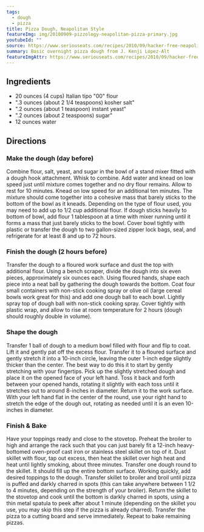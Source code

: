 ```yaml
---
tags:
  - dough
  - pizza
title: Pizza Dough, Neapolitan Style
featureImg: img/20100909-pizzology-neapolitan-pizza-primary.jpg
youtubeId: ""
source: https://www.seriouseats.com/recipes/2010/09/hacker-free-neapolitan-pizza-for-a-home-kitchen-recipe.html
summary: Basic overnight pizza dough from J. Kenji López-Alt
featureImgAttr: https://www.seriouseats.com/recipes/2010/09/hacker-free-neapolitan-pizza-for-a-home-kitchen-recipe.html
---
```


## Ingredients

- 20 ounces (4 cups) Italian tipo "00" flour
- ".3 ounces (about 2 1/4 teaspoons) kosher salt"
- ".2 ounces (about 1 teaspoon) instant yeast"
- ".2 ounces (about 2 teaspoons) sugar"
- 12 ounces water

## Directions

### Make the dough (day before)

Combine flour, salt, yeast, and sugar in the bowl of a stand mixer fitted with a dough hook attachment. Whisk to combine. Add water and knead on low speed just until mixture comes together and no dry flour remains. Allow to rest for 10 minutes. Knead on low speed for an additional ten minutes. The mixture should come together into a cohesive mass that barely sticks to the bottom of the bowl as it kneads. Depending on the type of flour used, you may need to add up to 1/2 cup additional flour. If dough sticks heavily to bottom of bowl, add flour 1 tablespoon at a time with mixer running until it forms a mass that just barely sticks to the bowl. Cover bowl tightly with plastic or transfer the dough to two gallon-sized zipper lock bags, seal, and refrigerate for at least 8 and up to 72 hours.

### Finish the dough (2 hours before)

Transfer the dough to a floured work surface and dust the top with additional flour. Using a bench scraper, divide the dough into six even pieces, approximately six ounces each. Using floured hands, shape each piece into a neat ball by gathering the dough towards the bottom. Coat four small containers with non-stick cooking spray or olive oil (large cereal bowls work great for this) and add one dough ball to each bowl. Lightly spray top of dough ball with non-stick cooking spray. Cover tightly with plastic wrap, and allow to rise at room temperature for 2 hours (dough should roughly double in volume).

### Shape the dough

Transfer 1 ball of dough to a medium bowl filled with flour and flip to coat. Lift it and gently pat off the excess flour. Transfer it to a floured surface and gently stretch it into a 10-inch circle, leaving the outer 1-inch edge slightly thicker than the center. The best way to do this it to start by gently stretching with your fingertips. Pick up the slightly stretched dough and place it on the opened face of your left hand. Toss it back and forth between your opened hands, rotating it slightly with each toss until it stretches out to around 8-inches in diameter. Return it to the work surface. With your left hand flat in the center of the round, use your right hand to stretch the edge of the dough out, rotating as needed until it is an even 10-inches in diameter.

### Finish & Bake

Have your toppings ready and close to the stovetop. Preheat the broiler to high and arrange the rack such that you can just barely fit a 12-inch heavy-bottomed oven-proof cast iron or stainless steel skillet on top of it. Dust skillet with flour, tap out excess, then heat the skillet over high heat and heat until lightly smoking, about three minutes. Transfer one dough round to the skillet. It should fill up the entire bottom surface. Working quickly, add desired toppings to the dough. Transfer skillet to broiler and broil until pizza is puffed and darkly charred in spots (this can take anywhere between 1 1/2 to 4 minutes, depending on the strength of your broiler). Return the skillet to the stovetop and cook until the bottom is darkly charred in spots, using a thin metal spatula to peek after about 1 minute (depending on the skillet you use, you may skip this step if the pizza is already charred). Transfer the pizza to a cutting board and serve immediately. Repeat to bake remaining pizzas.
